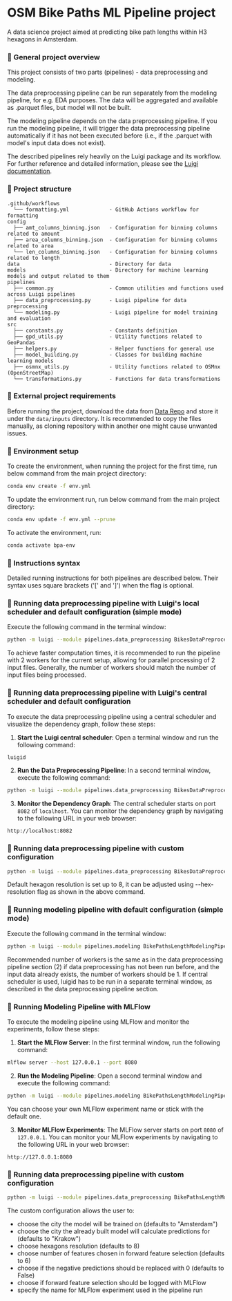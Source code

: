 # OSM Bike Paths ML Pipeline project
A data science project aimed at predicting bike path lengths within H3 hexagons in Amsterdam.

### :bicyclist: General project overview

This project consists of two parts (pipelines) - data preprocessing and modeling. 

The data preprocessing pipeline can be run separately from the modeling pipeline, for e.g. EDA purposes. 
The data will be aggregated and available as .parquet files, but model will not be built.

The modeling pipeline depends on the data preprocessing pipeline. If you run the modeling pipeline, 
it will trigger the data preprocessing pipeline automatically if it has not been executed before 
(i.e., if the .parquet with model's input data does not exist).

The described pipelines rely heavily on the Luigi package and its workflow. For further reference and detailed information, 
please see the [Luigi documentation](https://luigi.readthedocs.io/en/stable/).

### :bicyclist: Project structure 
```
.github/workflows
  └── formatting.yml             - GitHub Actions workflow for formatting
config
  ├── amt_columns_binning.json   - Configuration for binning columns related to amount
  ├── area_columns_binning.json  - Configuration for binning columns related to area
  └── len_columns_binning.json   - Configuration for binning columns related to length
data                             - Directory for data 
models                           - Directory for machine learning models and output related to them
pipelines
  ├── common.py                  - Common utilities and functions used across Luigi pipelines
  ├── data_preprocessing.py      - Luigi pipeline for data preprocessing
  └── modeling.py                - Luigi pipeline for model training and evaluation
src
  ├── constants.py               - Constants definition
  ├── gpd_utils.py               - Utility functions related to GeoPandas
  ├── helpers.py                 - Helper functions for general use
  ├── model_building.py          - Classes for building machine learning models
  ├── osmnx_utils.py             - Utility functions related to OSMnx (OpenStreetMap)
  └── transformations.py         - Functions for data transformations

```

### :bicyclist: External project requirements

Before running the project, download the data from [Data Repo](https://github.com/juliamorka/bike-paths-data) 
and store it under the `data/inputs` directory. It is recommended to copy the files manually, as cloning repository
within another one might cause unwanted issues.

### :bicyclist: Environment setup

To create the environment, when running the project for the first time, run below command from the main project directory:
```bash
conda env create -f env.yml
```
To update the environment run, run below command from the main project directory:
```bash
conda env update -f env.yml --prune
```
To activate the environment, run:
```bash
conda activate bpa-env
```
### :bicyclist: Instructions syntax
Detailed running instructions for both pipelines are described below. Their syntax uses square brackets ('[' and ']') when the flag is optional. 

### :bicyclist: Running data preprocessing pipeline with Luigi's local scheduler and default configuration (simple mode) 

Execute the following command in the terminal window:

```bash
python -m luigi --module pipelines.data_preprocessing BikesDataPreprocessingPipeline --workers {number_of_workers} --local-scheduler
```
To achieve faster computation times, it is recommended to run the pipeline with 2 workers for the current setup, 
allowing for parallel processing of 2 input files. Generally, the number of workers should match the number of input 
files being processed.

### :bicyclist: Running data preprocessing pipeline with Luigi's central scheduler and default configuration

To execute the data preprocessing pipeline using a central scheduler and visualize the dependency graph, follow these steps:

1. **Start the Luigi central scheduler**: Open a terminal window and run the following command:

```bash
luigid
```

2. **Run the Data Preprocessing Pipeline**: In a second terminal window, execute the following command:

```bash
python -m luigi --module pipelines.data_preprocessing BikesDataPreprocessingPipeline --workers 2
```

3. **Monitor the Dependency Graph**: The central scheduler starts on port `8082` of `localhost`. 
You can monitor the dependency graph by navigating to the following URL in your web browser:

```
http://localhost:8082
```

### :bicyclist: Running data preprocessing pipeline with custom configuration
```bash
python -m luigi --module pipelines.data_preprocessing BikesDataPreprocessingPipeline --hex-resolution {resolution} [--workers {number_of_workers}] [--local-scheduler]
```

Default hexagon resolution is set up to 8, it can be adjusted using --hex-resolution flag as shown in the above command.

### :bicyclist: Running modeling pipeline with default configuration (simple mode)

Execute the following command in the terminal window:

```bash
python -m luigi --module pipelines.modeling BikePathsLengthModelingPipeline [--workers {number_of_workers}] [--local-scheduler]
```
Recommended number of workers is the same as in the data preprocessing pipeline section (2) if data preprocessing
has not been run before, and the input data already exists, the number of workers should be 1. If central scheduler is used,
luigid has to be run in a separate terminal window, as described in the data preprocessing pipeline section.

### :bicyclist: Running Modeling Pipeline with MLFlow

To execute the modeling pipeline using MLFlow and monitor the experiments, follow these steps:

1. **Start the MLFlow Server**: In the first terminal window, run the following command:

```bash
mlflow server --host 127.0.0.1 --port 8080
```
   
2. **Run the Modeling Pipeline**: Open a second terminal window and execute the following command:

```bash
python -m luigi --module pipelines.modeling BikePathsLengthModelingPipeline --log-mlflow [--mlflow-experiment {experiment_name}] [--workers {number_of_workers}] [--local-scheduler]
```
You can choose your own MLFlow experiment name or stick with the default one.

3. **Monitor MLFlow Experiments**: The MLFlow server starts on port `8080` of `127.0.0.1`. 
You can monitor your MLFlow experiments by navigating to the following URL in your web browser:

```
http://127.0.0.1:8080
```

### :bicyclist: Running data preprocessing pipeline with custom configuration
```bash
python -m luigi --module pipelines.data_preprocessing BikePathsLengthModelingPipeline [--workers {number_of_workers}] [--train-city {city_name}] [--test-city {city_name}] [--hex-resolution {resolution}] [--num-features {n}] [--force-positive] [--log-mlflow] [--mlflow-experiment {experiment_name}] [--local-scheduler]
```

The custom configuration allows the user to:
- choose the city the model will be trained on (defaults to "Amsterdam")
- choose the city the already built model will calculate predictions for (defaults to "Krakow")
- choose hexagons resolution (defaults to 8)
- choose number of features chosen in forward feature selection (defaults to 6)
- choose if the negative predictions should be replaced with 0 (defaults to False)
- choose if forward feature selection should be logged with MLFlow 
- specify the name for MLFlow experiment used in the pipeline run
